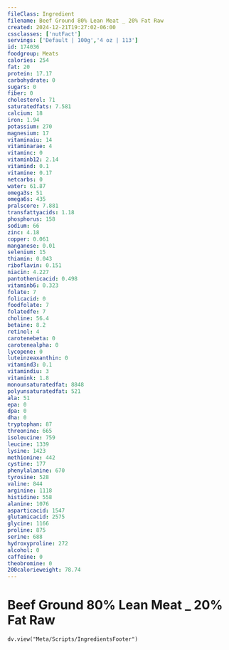 ```yaml
---
fileClass: Ingredient
filename: Beef Ground 80% Lean Meat _ 20% Fat Raw
created: 2024-12-21T19:27:02-06:00
cssclasses: ['nutFact']
servings: ['Default | 100g','4 oz | 113']
id: 174036
foodgroup: Meats
calories: 254
fat: 20
protein: 17.17
carbohydrate: 0
sugars: 0
fiber: 0
cholesterol: 71
saturatedfats: 7.581
calcium: 18
iron: 1.94
potassium: 270
magnesium: 17
vitaminaiu: 14
vitaminarae: 4
vitaminc: 0
vitaminb12: 2.14
vitamind: 0.1
vitamine: 0.17
netcarbs: 0
water: 61.87
omega3s: 51
omega6s: 435
pralscore: 7.881
transfattyacids: 1.18
phosphorus: 158
sodium: 66
zinc: 4.18
copper: 0.061
manganese: 0.01
selenium: 15
thiamin: 0.043
riboflavin: 0.151
niacin: 4.227
pantothenicacid: 0.498
vitaminb6: 0.323
folate: 7
folicacid: 0
foodfolate: 7
folatedfe: 7
choline: 56.4
betaine: 8.2
retinol: 4
carotenebeta: 0
carotenealpha: 0
lycopene: 0
luteinzeaxanthin: 0
vitamind3: 0.1
vitamindiu: 3
vitamink: 1.8
monounsaturatedfat: 8848
polyunsaturatedfat: 521
ala: 51
epa: 0
dpa: 0
dha: 0
tryptophan: 87
threonine: 665
isoleucine: 759
leucine: 1339
lysine: 1423
methionine: 442
cystine: 177
phenylalanine: 670
tyrosine: 528
valine: 844
arginine: 1118
histidine: 558
alanine: 1076
asparticacid: 1547
glutamicacid: 2575
glycine: 1166
proline: 875
serine: 688
hydroxyproline: 272
alcohol: 0
caffeine: 0
theobromine: 0
200calorieweight: 78.74
---
```


# Beef Ground 80% Lean Meat _ 20% Fat Raw

```dataviewjs
dv.view("Meta/Scripts/IngredientsFooter")
```